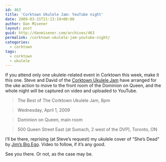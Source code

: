 ```yaml
---
id: 463
title: 'Corktown Ukulele Jam: YouTube night'
date: 2009-03-31T21:13:19+00:00
author: Dan Misener
layout: post
guid: http://danmisener.com/archives/463
permalink: /corktown-ukulele-jam-youtube-night/
categories:
  - corktown
tags:
  - corktown
  - ukulele
---
```

If you attend only one ukulele-related event in Corktown this week, make it this one. Steve and David of the [Corktown Ukulele Jam](http://torontoukes.com/) have arranged for the uke action to move to the front room of the Dominion on Queen, and the whole night will be captured on video and uploaded to YouTube.

> The Best of The Corktown Ukulele Jam, 8pm
  
> Wednesday, April 1, 2009
  
> Dominion on Queen, main room
  
> 500 Queen Street East (at Sumach, 2 west of the DVP), Toronto, ON

I&#8217;ll be there, reprising (at Steve&#8217;s request) my ukulele cover of &#8220;She&#8217;s Dead&#8221; by [Jim&#8217;s Big Ego](http://bigego.com/). Video to follow, if it&#8217;s any good.

See you there. Or not, as the case may be.